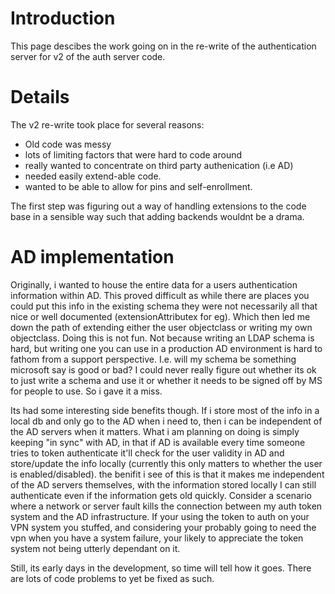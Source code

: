 # Introduction #

This page descibes the work going on in the re-write of the authentication server for v2 of the auth server code.

# Details #

The v2 re-write took place for several reasons:
  * Old code was messy
  * lots of limiting factors that were hard to code around
  * really wanted to concentrate on third party authenication (i.e AD)
  * needed easily extend-able code.
  * wanted to be able to allow for pins and self-enrollment.

The first step was figuring out a way of handling extensions to the code base in a sensible way such that adding backends wouldnt be a drama.

# AD implementation #

Originally, i wanted to house the entire data for a users authentication information within AD. This proved difficult as while there are places you could put this info in the existing schema they were not necessarily all that nice or well documented (extensionAttributex for eg). Which then led me down the path of extending either the user objectclass or writing my own objectclass. Doing this is not fun. Not because writing an LDAP schema is hard, but writing one you can use in a production AD environment is hard to fathom from a support perspective. I.e. will my schema be something microsoft say is good or bad? I could never really figure out whether its ok to just write a schema and use it or whether it needs to be signed off by MS for people to use. So i gave it a miss.

Its had some interesting side benefits though. If i store most of the info in a local db and only go to the AD when i need to, then i can be independent of the AD servers when it matters. What i am planning on doing is simply keeping "in sync" with AD, in that if AD is available every time someone tries to token authenticate it'll check for the user validity in AD and store/update the info locally (currently this only matters to whether the user is enabled/disabled). the benifit i see of this is that it makes me independent of the AD servers themselves, with the information stored locally I can still authenticate even if the information gets old quickly. Consider a scenario where a network or server fault kills the connection between my auth token system and the AD infrastructure. If your using the token to auth on your VPN system you stuffed, and considering your probably going to need the vpn when you have a system failure, your likely to appreciate the token system not being utterly dependant on it.

Still, its early days in the development, so time will tell how it goes. There are lots of code problems to yet be fixed as such.